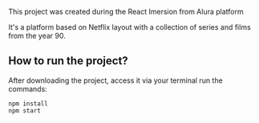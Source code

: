 This project was created during the React Imersion from Alura platform

It's a platform based on Netflix layout with a collection of series and films from the year 90.

## How to run the project?
After downloading the project, access it via your terminal run the commands:

`npm install`  
`npm start`


